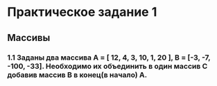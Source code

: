 Практическое задание 1
=====================
Массивы
-----------------------------------
### 1.1  Заданы два массива A = [ 12, 4, 3, 10, 1, 20 ], B = [-3, -7, -100, -33]. Необходимо их объединить в один массив C добавив массив B в конец(в начало) A.
